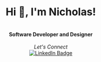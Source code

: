 <h1 align="center">Hi 👋, I'm Nicholas!</h1>
<br>
<div align="center">
    <b>Software Developer and Designer</b><br>
</div> 
<br>

<div align="center">
    <i>Let's Connect</i>
    <br>
    <a href="https://www.linkedin.com/in/nicholas-rios/">
        <img src="https://img.shields.io/badge/LinkedIn-blue?style=for-the-badge&logo=linkedin&logoColor=white" alt="LinkedIn Badge"/>
    </a>
</div>

<!--
---

<div align="right">
     <a href="https://github.com/RiosNicholas">
        <img height="180em" src="https://github-readme-stats.vercel.app/api/top-langs/?username=RiosNicholas&hide=html&layout=compact&&show_icons=true&line_height=27&count_private=true&theme=radical"
        alt="Most Used Languages" align="right">
    </a>
</div>

Experience in **Full-Stack Development** with **React**, **Node.js**, **Python**, and **Java**.
-->

